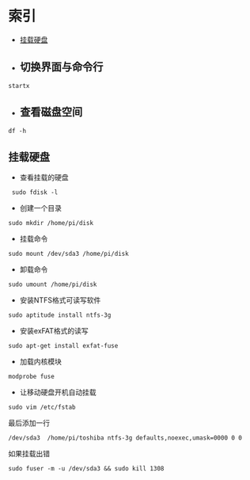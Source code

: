 # 索引

* [挂载硬盘](#挂载硬盘)

* ## 切换界面与命令行

` startx `

* ## 查看磁盘空间
 
 `df -h`

## 挂载硬盘
 * 查看挂载的硬盘

` sudo fdisk -l`

* 创建一个目录

`sudo mkdir /home/pi/disk`

* 挂载命令

`sudo mount /dev/sda3 /home/pi/disk`

* 卸载命令

`sudo umount /home/pi/disk`

* 安装NTFS格式可读写软件

`sudo aptitude install ntfs-3g`

* 安装exFAT格式的读写

`sudo apt-get install exfat-fuse`

* 加载内核模块

`modprobe fuse`

* 让移动硬盘开机自动挂载

`sudo vim /etc/fstab`

最后添加一行

`/dev/sda3  /home/pi/toshiba ntfs-3g defaults,noexec,umask=0000 0 0`

如果挂载出错

`sudo fuser -m -u /dev/sda3 && sudo kill 1308`